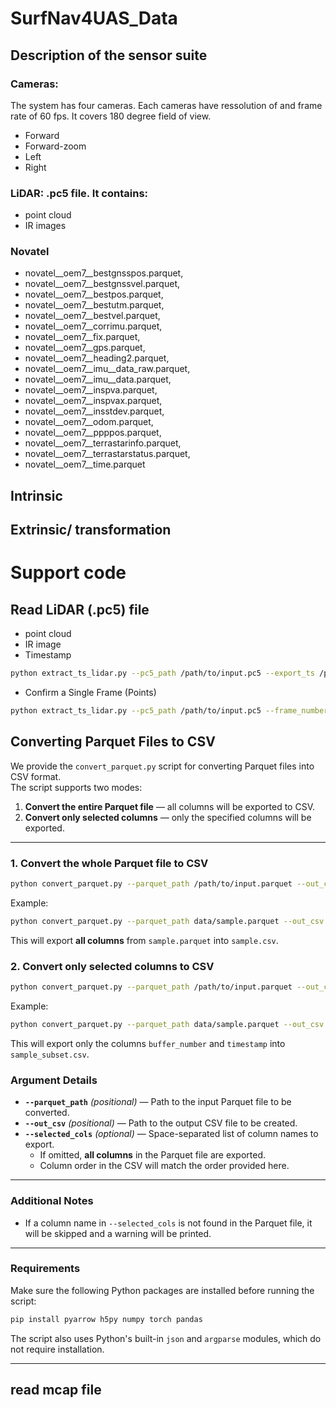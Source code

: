# SurfNav4UAS_Data


## Description of the sensor suite

### Cameras:

The system has four cameras. Each cameras have ressolution of and frame rate of 60 fps. It covers 180 degree field of view. 

* Forward
* Forward-zoom
* Left
* Right  



### LiDAR: .pc5 file. It contains:
* point cloud
* IR images


### Novatel

* novatel__oem7__bestgnsspos.parquet,
* novatel__oem7__bestgnssvel.parquet,
* novatel__oem7__bestpos.parquet,
* novatel__oem7__bestutm.parquet,
* novatel__oem7__bestvel.parquet,
* novatel__oem7__corrimu.parquet,
* novatel__oem7__fix.parquet,
* novatel__oem7__gps.parquet,
* novatel__oem7__heading2.parquet,
* novatel__oem7__imu__data_raw.parquet,
* novatel__oem7__imu__data.parquet,
* novatel__oem7__inspva.parquet,
* novatel__oem7__inspvax.parquet,
* novatel__oem7__insstdev.parquet,
* novatel__oem7__odom.parquet,
* novatel__oem7__ppppos.parquet,
* novatel__oem7__terrastarinfo.parquet,
* novatel__oem7__terrastarstatus.parquet,
* novatel__oem7__time.parquet


## Intrinsic 

## Extrinsic/ transformation

# Support code

## Read LiDAR (.pc5) file

* point cloud
* IR image
* Timestamp
```bash
python extract_ts_lidar.py --pc5_path /path/to/input.pc5 --export_ts /path/to/output_timestamps.csv
``` 
* Confirm a Single Frame (Points)
```bash
python extract_ts_lidar.py --pc5_path /path/to/input.pc5 --frame_number <frame_index>
```

## Converting Parquet Files to CSV

We provide the `convert_parquet.py` script for converting Parquet files into CSV format.  
The script supports two modes:

1. **Convert the entire Parquet file** — all columns will be exported to CSV.  
2. **Convert only selected columns** — only the specified columns will be exported.

---
### 1. Convert the whole Parquet file to CSV

```bash
python convert_parquet.py --parquet_path /path/to/input.parquet --out_csv /path/to/output.csv
```
Example:
```bash
python convert_parquet.py --parquet_path data/sample.parquet --out_csv data/sample.csv
```
This will export **all columns** from `sample.parquet` into `sample.csv`.

### 2. Convert only selected columns to CSV

```bash
python convert_parquet.py --parquet_path /path/to/input.parquet --out_csv /path/to/output.csv --selected_cols col1 col2 col3
```

Example:
```bash
python convert_parquet.py --parquet_path data/sample.parquet --out_csv data/sample_subset.csv --selected_cols buffer_number timestamp
```
This will export only the columns `buffer_number` and `timestamp` into `sample_subset.csv`.

### Argument Details
- **`--parquet_path`** *(positional)* — Path to the input Parquet file to be converted.  
- **`--out_csv`** *(positional)* — Path to the output CSV file to be created.  
- **`--selected_cols`** *(optional)* — Space-separated list of column names to export.  
  - If omitted, **all columns** in the Parquet file are exported.  
  - Column order in the CSV will match the order provided here.

---

### Additional Notes
- If a column name in `--selected_cols` is not found in the Parquet file, it will be skipped and a warning will be printed.
---

### Requirements
Make sure the following Python packages are installed before running the script:

```bash
pip install pyarrow h5py numpy torch pandas
```
The script also uses Python's built-in `json` and `argparse` modules, which do not require installation.

---
## read mcap file


